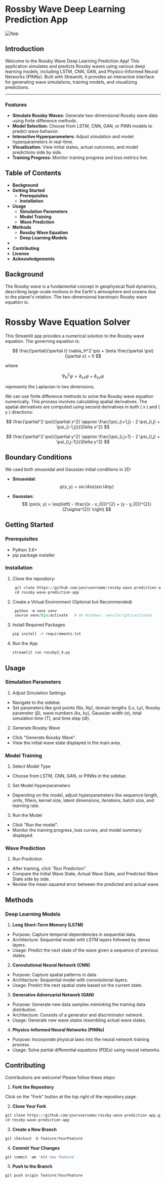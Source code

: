 # Rossby Wave Deep Learning Prediction App

![App](rossby_fast.gif)

## Introduction
Welcome to the Rossby Wave Deep Learning Prediction App! This application simulates and predicts Rossby waves using various deep learning models, including LSTM, CNN, GAN, and Physics-Informed Neural Networks (PINNs). Built with Streamlit, it provides an interactive interface for generating wave simulations, training models, and visualizing predictions.

---

### Features

- **Simulate Rossby Waves:** Generate two-dimensional Rossby wave data using finite difference methods.
- **Model Selection:** Choose from LSTM, CNN, GAN, or PINN models to predict wave behavior.
- **Interactive Hyperparameters:** Adjust simulation and model hyperparameters in real-time.
- **Visualization:** View initial states, actual outcomes, and model predictions side by side.
- **Training Progress:** Monitor training progress and loss metrics live.

## Table of Contents
- **Background**
- **Getting Started**
  - **Prerequisites**
  - **Installation**
- **Usage**
  - **Simulation Parameters**
  - **Model Training**
  - **Wave Prediction**
- **Methods**
  - **Rossby Wave Equation**
  - **Deep Learning Models**
- 
- **Contributing**
- **License**
- **Acknowledgements**

## Background
The Rossby wave is a fundamental concept in geophysical fluid dynamics, describing large-scale motions in the Earth's atmosphere and oceans due to the planet's rotation. The two-dimensional barotropic Rossby wave equation is:

# Rossby Wave Equation Solver

This Streamlit app provides a numerical solution to the Rossby wave equation. The governing equation is:

$$
\frac{\partial}{\partial t} \nabla_H^2 \psi + \beta \frac{\partial \psi}{\partial x} = 0
$$

where

$$
\nabla_H^2 \psi = \partial_{xx} \psi + \partial_{yy} \psi
$$

represents the Laplacian in two dimensions.

We can use finite difference methods to solve the Rossby wave equation numerically. This process involves calculating spatial derivatives. The spatial derivatives are computed using second derivatives in both \( x \) and \( y \) directions:

$$
\frac{\partial^2 \psi}{\partial x^2} \approx \frac{\psi_{i+1,j} - 2 \psi_{i,j} + \psi_{i-1,j}}{\Delta x^2}
$$

$$
\frac{\partial^2 \psi}{\partial y^2} \approx \frac{\psi_{i,j+1} - 2 \psi_{i,j} + \psi_{i,j-1}}{\Delta y^2}
$$

## Boundary Conditions

We used both sinusoidal and Gaussian initial conditions in 2D:

- **Sinusoidal:**
  $$
  \psi(x, y) = \sin(4\pi x) \sin(4\pi y)
  $$

- **Gaussian:**
  $$
  \psi(x, y) = \exp\left( - \frac{(x - x_{0})^{2} + (y - y_{0})^{2}}{2\sigma^{2}} \right)
  $$

## Getting Started

### Prerequisites
- Python 3.6+
- pip package installer

### Installation
1. Clone the repository:
   ```python
    git clone https://github.com/yourusername/rossby-wave-prediction-app.git
    cd rossby-wave-prediction-app
   ```
2. Create a Virtual Environment (Optional but Recommended)
   ```python
    python -m venv venv
    source venv/bin/activate   # On Windows: venv\Scripts\activate
   ```

3. Install Required Packages

    ```python
    pip install -r requirements.txt
    ```

4. Run the App

    ```python
    streamlit run rossby2_4.py
    ```

## Usage
### Simulation Parameters
1. Adjust Simulation Settings

  - Navigate to the sidebar.
  - Set parameters like grid points (Nx, Ny), domain lengths (Lx, Ly), Rossby parameter (β), wave numbers (kx, ky), Gaussian width (σ), total simulation time (T), and time step (dt).

2. Generate Rossby Wave

  - Click "Generate Rossby Wave".
  - View the initial wave state displayed in the main area.

### Model Training
1. Select Model Type

  - Choose from LSTM, CNN, GAN, or PINNs in the sidebar.
2. Set Model Hyperparameters

  - Depending on the model, adjust hyperparameters like sequence length, units, filters, kernel size, latent dimensions, iterations, batch size, and learning rate.
3. Run the Model

  - Click "Run the model".
  - Monitor the training progress, loss curves, and model summary displayed.

### Wave Prediction
1. Run Prediction

- After training, click "Run Prediction".
- Compare the Initial Wave State, Actual Wave State, and Predicted Wave State side by side.
- Review the mean squared error between the predicted and actual wave.

## Methods

### Deep Learning Models
1. **Long Short-Term Memory (LSTM)**
- Purpose: Capture temporal dependencies in sequential data.
- Architecture: Sequential model with LSTM layers followed by dense layers.
- Usage: Predict the next state of the wave given a sequence of previous states.

2. **Convolutional Neural Network (CNN)**
- Purpose: Capture spatial patterns in data.
- Architecture: Sequential model with convolutional layers.
- Usage: Predict the next spatial state based on the current state.

3. **Generative Adversarial Network (GAN)**
- Purpose: Generate new data samples mimicking the training data distribution.
- Architecture: Consists of a generator and discriminator network.
- Usage: Generate new wave states resembling actual wave states.

4. **Physics-Informed Neural Networks (PINNs)**
- Purpose: Incorporate physical laws into the neural network training process.
- Usage: Solve partial differential equations (PDEs) using neural networks.

## Contributing
Contributions are welcome! Please follow these steps:

1. **Fork the Repository**

Click on the "Fork" button at the top right of the repository page.

2. **Clone Your Fork**

```python
git clone https://github.com/yourusername/rossby-wave-prediction-app.git
cd rossby-wave-prediction-app
```

3. **Create a New Branch**

```python
git checkout -b feature/YourFeature
```

4. **Commit Your Changes**

```python
git commit -am 'Add new feature'
```

5. **Push to the Branch**

```python
git push origin feature/YourFeature
```